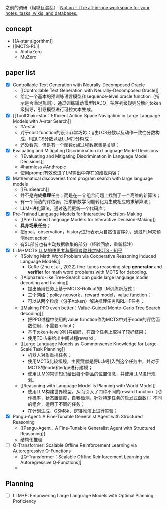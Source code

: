之前的调研（粗糙且混乱）：[Notion – The all-in-one workspace for your notes, tasks, wikis, and databases.](https://chipped-icicle-2f0.notion.site/Q-3fa70d44521e4666a565d2c1382d7f59?pvs=4)
## concept
- [[A-star algorithm]]
- [[MCTS-RL]]
	- AlphaZero
	- MuZero

## paper list
- [x] Controllable Text Generation with Neurally-Decomposed Oracle
	- [[Controllable Text Generation with Neurally-Decomposed Oracle]] 
	- 给定一个基本的预训练语言模型和sequence-level oracle function（指示是否满足规则），通过训练辅助模型NADO，把序列级规则分解问token级指导，引导模型进行可控文本生成。
- [x] [[ToolChain-star：Efficient Action Space Navigation in Large Language Models with A-star Search]]
	- #A-star 
	- 对于cost function的设计非常巧妙：g由LCS分数以及动作一致性分数构成，h由LCS分数以及LLM打分构成；
	- 还没看完，但是有一个函数call过程数据集是关键；
- [x] Evaluating and Mitigating Discrimination in Language Model Decisions
	- [[Evaluating and Mitigating Discrimination in Language Model Decisions]]
	- #harmless #Anthropic 
	- 使用prompt有效改进了LM输出中存在的歧视内容；
- [x] Mathematical discoveries from program search with large language models
	- [[FunSearch]] 
	- 并不是完成**推理**任务；而是在一个组合问题上找到了一个高维的新算法；
	- 有一个简洁的评估器，把求解数学问题转化为生成相应的求解算法；
	- LLM+进化算法，通过迭代更新一个代码库；
- [x] Pre-Trained Language Models for Interactive Decision-Making
	- [[Pre-Trained Language Models for Interactive Decision-Making]]  
	- **具身场景任务**；
	- 把goal，observation，history进行表示为自然语言序列，通过PLM来预测next action；
	- 有SL部分也有主动数据收集的部分（经验回放，重新标注）
- [x] LLM+MCTS  [LLM的快思考与慢思考路线之MCTS - 知乎](https://zhuanlan.zhihu.com/p/659230417)
	- [[Solving Math Word Problem via Cooperative Reasoning induced Language Models]]
		- CoRe (Zhu et al., 2022) fine-tunes reasoning step **generator** and **verifier** for math word problems with MCTS for decoding.
	- [[Alphazero-like Tree-Search can guide large language model decoding and training]]
		- 提出通用任务上基于MCTS-Rollout的LLM训练新范式；
		- 三个网络：policy network，reward model，value function；
		- 可以从两个粒度（句子/token）解决推理任务和RLHF任务；
	- [[Making PPO even better：Value-Guided Monte-Carlo Tree Search decoding]]
		- 把PPO过程中使用的value function作为MCTS中对于node的评估函数使用，不需要rollout；
		- 基于token-level的引导编码，在四个任务上取得了较好结果；
		- 使用TD-λ来给出中间过程reward；
	- [[Large Language Models as Commonsense Knowledge for Large-Scale Task Planning]]
		- 机器人对象重排任务；
		- 使用MCTS比较常规，主要贡献是将LLM引入到这个任务中，并对于MCTS的node和edge进行建模；
		- 使用LLM的常识知识给出每个物品的位置信念，并使用LLM进行规划。
	- [[Reasoning with Language Model is Planning with World Model]]
		- 使用LLM构建世界模型，从而引入了四种不同的reward function（动作概率，状态置信度，自我检测，针对特定任务的启发式函数）；不同的组合，适用于不同的任务；
		- 在计划生成，GSM8k，逻辑推演上进行实验；
- [x] Pangu-Agent: A Fine-Tunable Generalist Agent with Structured Reasoning
	- [[Pangu-Agent：A Fine-Tunable Generalist Agent with Structured Reasoning]]
	- 结构化推理
- [ ] Q-Transformer: Scalable Offline Reinforcement Learning via Autoregressive Q-Functions
	- [[Q-Transformer：Scalable Offline Reinforcement Learning via Autoregressive Q-Functions]]
	- 

## Planning

- [ ] LLM+P: Empowering Large Language Models with Optimal Planning Proficiency

